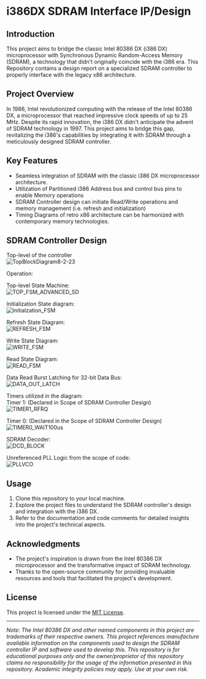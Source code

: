# i386DX SDRAM Interface IP/Design

## Introduction
This project aims to bridge the classic Intel 80386 DX (i386 DX) microprocessor with Synchronous Dynamic Random-Access Memory (SDRAM), a technology that didn't originally coincide with the i386 era. This Repository contains a design report on a specialized SDRAM controller to properly interface with the legacy x86 architecture.

## Project Overview
In 1986, Intel revolutionized computing with the release of the Intel 80386 DX, a microprocessor that reached impressive clock speeds of up to 25 MHz. Despite its rapid innovation, the i386 DX didn't anticipate the advent of SDRAM technology in 1997. This project aims to bridge this gap, revitalizing the i386's capabilities by integrating it with SDRAM through a meticulously designed SDRAM controller.

## Key Features

- Seamless integration of SDRAM with the classic i386 DX microprocessor architecture.
- Utilization of Partitioned i386 Address bus and control bus pins to enable Memory operations
- SDRAM Controller design can initiate Read/Write operations and memory management (i.e. refresh and initialization)
- Timing Diagrams of retro x86 architecture can be harmonized with contemporary memory technologies.

## SDRAM Controller Design
Top-level of the controller \
![TopBlockDiagram8-2-23](https://github.com/n43ee7/i386-SDRAM/assets/47240597/26ee0614-64c4-4205-b477-8835c5ea5102)

Operation:

Top-level State Machine: \
![TOP_FSM_ADVANCED_SD](https://github.com/n43ee7/i386-SDRAM/assets/47240597/30f91b6b-c34c-4c5d-b543-b2d89fd9e3de)

Initialization State diagram: \
![Initialzation_FSM](https://github.com/n43ee7/i386-SDRAM/assets/47240597/ae491f38-5df1-41cd-9e24-db44daf4360c)

Refresh State Diagram: \
![REFRESH_FSM](https://github.com/n43ee7/i386-SDRAM/assets/47240597/741002c8-b695-43ca-9012-90e1be6198bc)

Write State Diagram: \
![WRITE_FSM](https://github.com/n43ee7/i386-SDRAM/assets/47240597/021f0ef4-1803-4bd9-932e-f4cad7bd37da)

Read State Diagram: \
![READ_FSM](https://github.com/n43ee7/i386-SDRAM/assets/47240597/ee396805-3234-4786-a427-f3bcd73e6070)

Data Read Burst Latching for 32-bit Data Bus: \
![DATA_OUT_LATCH](https://github.com/n43ee7/i386-SDRAM/assets/47240597/562d320f-843f-4edf-be1f-e2fb41c5ecd0)

Timers utilized in the diagram: \
Timer 1: (Declared in Scope of SDRAM Controller Design) \
![TIMER1_RFRQ](https://github.com/n43ee7/i386-SDRAM/assets/47240597/a1cd513a-0617-4323-94c7-8974e2be540f)

Timer 0: (Declared in the Scope of SDRAM Controller Design) \
![TIMER0_WAIT100us](https://github.com/n43ee7/i386-SDRAM/assets/47240597/55ca04e4-4f09-48c7-936e-667a91ed2616)

SDRAM Decoder: \
![DCD_BLOCK](https://github.com/n43ee7/i386-SDRAM/assets/47240597/4b50f5cc-0602-493f-b5e9-5c710dce5cd9)

Unreferenced PLL Logic from the scope of code: \
![PLLVCO](https://github.com/n43ee7/i386-SDRAM/assets/47240597/6a2a2f6c-f839-4b91-b878-2690485551b3)


## Usage

1. Clone this repository to your local machine.
2. Explore the project files to understand the SDRAM controller's design and integration with the i386 DX.
3. Refer to the documentation and code comments for detailed insights into the project's technical aspects.


## Acknowledgments

- The project's inspiration is drawn from the Intel 80386 DX microprocessor and the transformative impact of SDRAM technology.
- Thanks to the open-source community for providing invaluable resources and tools that facilitated the project's development.

## License

This project is licensed under the [MIT License](LICENSE).

---
*Note: The Intel 80386 DX and other named components in this project are trademarks of their respective owners. This project references manufacture available information on the components used to design the SDRAM controller IP and software used to develop this. This repository is for educational purposes only and the owner/proprietor of this repository claims no responsibility for the usage of the information presented in this repository. Academic integrity policies may apply. Use at your own risk.*
